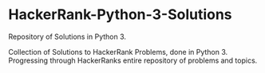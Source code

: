# HackerRank-Python-3-Solutions
Repository of Solutions in Python 3.

Collection of Solutions to HackerRank Problems, done in Python 3. Progressing through HackerRanks entire repository of problems and topics.
